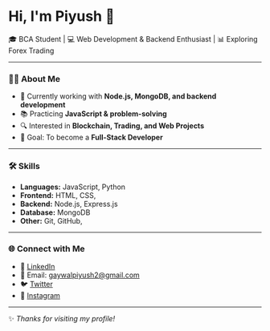 # Hi, I'm Piyush 👋

🎓 BCA Student | 💻 Web Development & Backend Enthusiast | 📊 Exploring Forex Trading

---

### 👨‍💻 About Me
- 🌱 Currently working with **Node.js, MongoDB, and backend development**  
- 📚 Practicing **JavaScript & problem-solving**  
- 🔍 Interested in **Blockchain, Trading, and Web Projects**  
- 🎯 Goal: To become a **Full-Stack Developer**  

---

### 🛠️ Skills
- **Languages:** JavaScript, Python
- **Frontend:** HTML, CSS,
- **Backend:** Node.js, Express.js  
- **Database:** MongoDB  
- **Other:** Git, GitHub,

---

### 🌐 Connect with Me
- 💼 [LinkedIn](https://www.linkedin.com/in/piyushgaywal/)  
- 📧 Email: gaywalpiyush2@gmail.com  
- 🐦 [Twitter](https://x.com/PiyushGaywal)
- 📸 [Instagram](https://www.instagram.com/piyush.gaywal/)  

---

✨ *Thanks for visiting my profile!*
